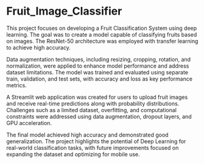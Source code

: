 # Fruit_Image_Classifier
This project focuses on developing a Fruit Classification System using deep 
learning. The goal was to create a model capable of classifying fruits based on 
images. The ResNet-50 architecture was employed with transfer learning to 
achieve high accuracy. 
 
Data augmentation techniques, including resizing, cropping, rotation, and 
normalization, were applied to enhance model performance and address dataset 
limitations. The model was trained and evaluated using separate train, validation, 
and test sets, with accuracy and loss as key performance metrics. 
 
A Streamlit web application was created for users to upload fruit images and 
receive real-time predictions along with probability distributions. Challenges 
such as a limited dataset, overfitting, and computational constraints were 
addressed using data augmentation, dropout layers, and GPU acceleration. 
 
The final model achieved high accuracy and demonstrated good generalization. 
The project highlights the potential of Deep Learning for real-world classification 
tasks, with future improvements focused on expanding the dataset and optimizing 
for mobile use. 
